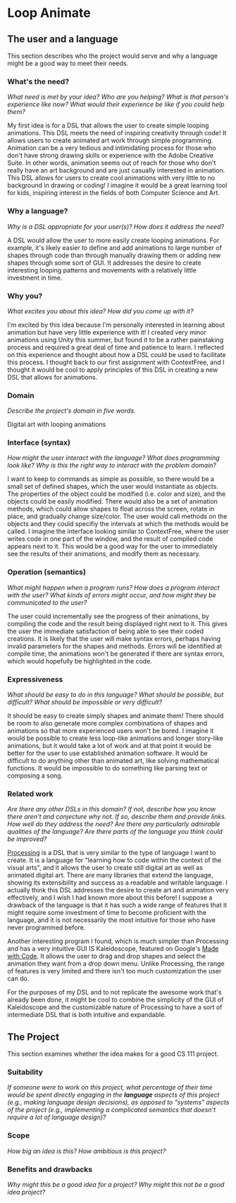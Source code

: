 # Loop Animate

## The user and a language
This section describes who the project would serve and why a language might be a
good way to meet their needs.


### What's the need?
_What need is met by your idea? Who are you helping? What is that person's
experience like now? What would their experience be like if you could help 
them?_

My first idea is for a DSL that allows the user to create simple looping 
animations. This DSL meets the need of inspiring creativity through code! It
allows users to create animated art work through simple programming. Animation 
can be a very tedious and intimidating process for those who don't have strong 
drawing skills or experience with the Adobe Creative Suite. In other words, 
animation seems out of reach for those who don't really have an art background 
and are just casually interested in animation. This DSL allows for users to 
create cool animations with very little to no background in drawing or coding! 
I imagine it would be a great learning tool for kids, inspiring interest in 
the fields of both Computer Science and Art.


### Why a language?
_Why is a DSL appropriate for your user(s)? How does it address the need?_

A DSL would allow the user to more easily create looping animations. For 
example, it's likely easier to define and add animations to large number of 
shapes through code than through manually drawing them or adding new shapes
through some sort of GUI. It addresses the desire to create interesting 
looping patterns and movements with a relatively little investment in time.


### Why you?
_What excites you about this idea? How did you come up with it?_

I'm excited by this idea because I'm personally interested in learning 
about animation but have very little experience with it! I created very 
minor animations using Unity this summer, but found it to be a rather 
painstaking process and required a great deal of time and patience to 
learn. I reflected on this experience and thought about how a DSL could
be used to facilitate this process. I thought back to our first assignment 
with ContextFree, and I thought it would be cool to apply principles of this
DSL in creating a new DSL that allows for animations.


### Domain
_Describe the project's domain in five words._

Digital art with looping animations


### Interface (syntax)
_How might the user interact with the language? What does programming look 
like? Why is this the right way to interact with the problem domain?_

I want to keep to commands as simple as possible, so there would be a small
set of defined shapes, which the user would instantiate as objects. The 
properties of the object could be modified (i.e. color and size), and the
objects could be easily modified. There would also be a set of animation
methods, which could allow shapes to float across the screen, rotate in place,
and gradually change size/color. The user would call methods on the objects 
and they could specifiy the intervals at which the methods would be called.
I imagine the interface looking similar to ContextFree, where the user writes 
code in one part of the window, and the result of compiled code appears next 
to it. This would be a good way for the user to immediately see the results
of their animations, and modify them as necessary.


### Operation (semantics)
_What might happen when a program runs? How does a program interact with the
user? What kinds of errors might occur, and how might they be communicated to
the user?_

The user could incrementally see the progress of their animations, by compiling
the code and the result being displayed right next to it. This gives the user
the immediate satisfaction of being able to see their coded creations. It is 
likely that the user will make syntax errors, perhaps having invalid parameters 
for the shapes and methods. Errors will be identified at compile time; the 
animations won't be generated if there are syntax errors, which would hopefully 
be highlighted in the code. 

### Expressiveness
_What should be easy to do in this language? What should be possible, but
difficult? What should be impossible or very difficult?_

It should be easy to create simply shapes and animate them! There should be
room to also generate more complex combinations of shapes and animations so
that more experienced users won't be bored. I imagine it would be possible
to create less loop-like animations and longer story-like animations, but it
would take a lot of work and at that point it would be better for the user to
use established animation software. It would be difficult to do anything other
than animated art, like solving mathematical functions. It would be impossible
to do something like parsing text or composing a song.


### Related work
_Are there any other DSLs in this domain? If not, describe how you know there
aren't and conjecture why not. If so, describe them and provide links. How well 
do they address the need? Are there any particularly admirable qualities of the
language? Are there parts of the language you think could be improved?_

[Processing](https://processing.org/) is a DSL that is very similar to the type 
of language I want to create. It is a language for "learning how to code within
the context of the visual arts", and it allows the user to create still digital
art as well as animated digital art. There are many libraries that extend the
language, showing its extensibility and success as a readable and writable
language. I actually think this DSL addresses the desire to create art and
animation very effectively, and I wish I had known more about this before! I 
suppose a drawback of the language is that it has such a wide range of features
that it might require some investment of time to become proficient with the
language, and it is not necessarily the most intuitive for those who have
never programmed before.

Another interesting program I found, which is much simpler than Processing and
has a very intuitive GUI IS Kaleidoscope, featured on Google's [Made with Code](https://www.madewithcode.com/projects/art).
It allows the user to drag and drop shapes and select the animation they want from 
a drop down menu. Unlike Processing, the range of features is very limited and there 
isn't too much customization the user can do. 

For the purposes of my DSL and to not replicate the awesome work that's already 
been done, it might be cool to combine the simplicity of the GUI of Kaleidoscope
and the customizable nature of Processing to have a sort of intermediate DSL that
is both intuitive and expandable.


## The Project
This section examines whether the idea makes for a good CS 111 project.


### Suitability
_If someone were to work on this project, what percentage of their time would be
spent directly engaging in the **language** aspects of this project (e.g.,
making language design decisions), as opposed to "systems" aspects of the
project (e.g., implementing a complicated semantics that doesn't require a lot
of language design)?_


### Scope
_How big an idea is this? How ambitious is this project?_


### Benefits and drawbacks
_Why might this be a good idea for a project? Why might this not be a good idea 
project?_

